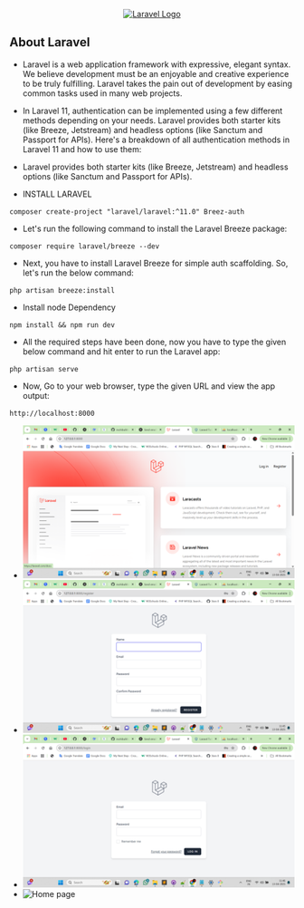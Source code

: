 <p align="center"><a href="https://laravel.com" target="_blank"><img src="https://raw.githubusercontent.com/laravel/art/master/logo-lockup/5%20SVG/2%20CMYK/1%20Full%20Color/laravel-logolockup-cmyk-red.svg" width="400" alt="Laravel Logo"></a></p>

## About Laravel

- Laravel is a web application framework with expressive, elegant syntax. We believe development must be an enjoyable and creative experience to be truly fulfilling. Laravel takes the pain out of development by easing common tasks used in many web projects.
- In Laravel 11, authentication can be implemented using a few different methods depending on your needs. Laravel provides both starter kits (like Breeze, Jetstream) and headless options (like Sanctum and Passport for APIs). Here's a breakdown of all authentication methods in Laravel 11 and how to use them:
-  Laravel provides both starter kits (like Breeze, Jetstream) and headless options (like Sanctum and Passport for APIs).

- INSTALL LARAVEL

````
composer create-project "laravel/laravel:^11.0" Breez-auth
````
- Let's run the following command to install the Laravel Breeze package:
````
composer require laravel/breeze --dev
````
- Next, you have to install Laravel Breeze for simple auth scaffolding. So, let's run the below command:
````
php artisan breeze:install
````
- Install node Dependency

````
npm install && npm run dev
````


- All the required steps have been done, now you have to type the given below command and hit enter to run the Laravel app:
````
php artisan serve
````
- Now, Go to your web browser, type the given URL and view the app output:
````
http://localhost:8000
````
- ![Home page](https://github.com/mohibulkhan786/All-Auth-in-Laravel/blob/main/demo-img/home-page.png)
- ![Register page](https://github.com/mohibulkhan786/All-Auth-in-Laravel/blob/main/demo-img/register-page.png)
- ![Home page](https://github.com/mohibulkhan786/All-Auth-in-Laravel/blob/main/demo-img/login-page.png)
- ![Home page](https://github.com/mohibulkhan786/All-Auth-in-Laravel/blob/main/demo-img/dasboard-page.png)



